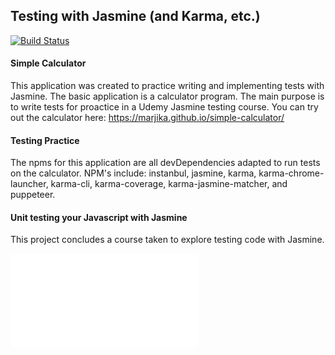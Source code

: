 <h2>Testing with Jasmine (and Karma, etc.)</h2>

[![Build Status](https://travis-ci.org/marjika/simple-calculator.svg?branch=master)](https://travis-ci.org/marjika/simple-calculator)

<h4>Simple Calculator</h4>

This application was created to practice writing and implementing tests with Jasmine.  The basic application is a calculator program.  The main purpose is to write tests for proactice in a Udemy Jasmine testing course.
You can try out the calculator here: https://marjika.github.io/simple-calculator/

<h4>Testing Practice</h4>

The npms for this application are all devDependencies adapted to run tests on the calculator.  NPM's include: instanbul, jasmine, karma, karma-chrome-launcher, karma-cli, karma-coverage, karma-jasmine-matcher, and puppeteer. 

<h4>Unit testing your Javascript with Jasmine</h4>

This project concludes a course taken to explore testing code with Jasmine.

![Certificate](./jasmine-certificate.pdf)
